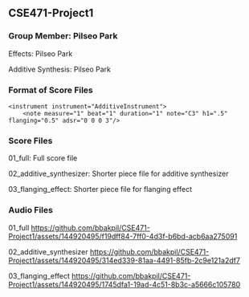 ## CSE471-Project1
### Group Member: Pilseo Park
Effects: Pilseo Park

Additive Synthesis: Pilseo Park

### Format of Score Files
	<instrument instrument="AdditiveInstrument">
		<note measure="1" beat="1" duration="1" note="C3" h1=".5" flanging="0.5" adsr="0 0 0 3"/>

### Score Files
01_full: Full score file

02_additive_synthesizer: Shorter piece file for additive synthesizer

03_flanging_effect: Shorter piece file for flanging effect

### Audio Files
01_full
https://github.com/bbakpil/CSE471-Project1/assets/144920495/f19dff84-7ff0-4d3f-b6bd-acb6aa275091

02_additive_synthesizer
https://github.com/bbakpil/CSE471-Project1/assets/144920495/314ed339-81aa-4491-85fb-2c9e121a2df7

03_flanging_effect
https://github.com/bbakpil/CSE471-Project1/assets/144920495/1745dfa1-19ad-4c51-8b3c-a5666c105780


